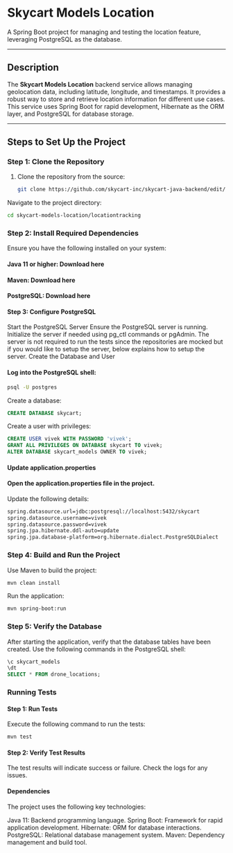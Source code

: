 # Skycart Models Location

A Spring Boot project for managing and testing the location feature, leveraging PostgreSQL as the database.

---

## Description

The **Skycart Models Location**  backend service allows managing geolocation data, including latitude, longitude, and timestamps. It provides a robust way to store and retrieve location information for different use cases. This service uses Spring Boot for rapid development, Hibernate as the ORM layer, and PostgreSQL for database storage. 

---

## Steps to Set Up the Project

### Step 1: Clone the Repository
1. Clone the repository from the source:
   ```bash
   git clone https://github.com/skycart-inc/skycart-java-backend/edit/main/models/skycart-models-location/locationtracking
Navigate to the project directory:
   ```bash
   cd skycart-models-location/locationtracking
   ```
### Step 2: Install Required Dependencies
Ensure you have the following installed on your system:

#### Java 11 or higher: Download here
#### Maven: Download here
#### PostgreSQL: Download here
#### Step 3: Configure PostgreSQL
Start the PostgreSQL Server
Ensure the PostgreSQL server is running.
Initialize the server if needed using pg_ctl commands or pgAdmin.
The server is not required to run the tests since the repositories are mocked but if you would like to setup the server, below explains how to setup the server. 
Create the Database and User

#### Log into the PostgreSQL shell:
```bash
psql -U postgres
```
Create a database:
```sql
CREATE DATABASE skycart;
```
Create a user with privileges:
```sql
CREATE USER vivek WITH PASSWORD 'vivek';
GRANT ALL PRIVILEGES ON DATABASE skycart TO vivek;
ALTER DATABASE skycart_models OWNER TO vivek;
```
#### Update application.properties
#### Open the application.properties file in the project.
Update the following details:
```bash
spring.datasource.url=jdbc:postgresql://localhost:5432/skycart
spring.datasource.username=vivek
spring.datasource.password=vivek
spring.jpa.hibernate.ddl-auto=update
spring.jpa.database-platform=org.hibernate.dialect.PostgreSQLDialect
```
### Step 4: Build and Run the Project
Use Maven to build the project:
```bash
mvn clean install
```
Run the application:
```bash
mvn spring-boot:run
```
### Step 5: Verify the Database
After starting the application, verify that the database tables have been created. Use the following commands in the PostgreSQL shell:
```sql
\c skycart_models
\dt
SELECT * FROM drone_locations;
```
### Running Tests

#### Step 1: Run Tests
Execute the following command to run the tests:

```bash
mvn test
```
#### Step 2: Verify Test Results
The test results will indicate success or failure. Check the logs for any issues.

#### Dependencies
The project uses the following key technologies:

Java 11: Backend programming language.
Spring Boot: Framework for rapid application development.
Hibernate: ORM for database interactions.
PostgreSQL: Relational database management system.
Maven: Dependency management and build tool.
